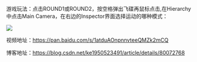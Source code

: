 游戏玩法：点击ROUND1或ROUND2，按空格弹出飞碟再鼠标点击,在Hierarchy中点击Main Camera，在右边的Inspector界面选择运动的哪种模式：  

![](https://img-blog.csdn.net/20180424234816548?watermark/2/text/aHR0cHM6Ly9ibG9nLmNzZG4ubmV0L2tlMTk1MDUyMzQ5MQ==/font/5a6L5L2T/fontsize/400/fill/I0JBQkFCMA==/dissolve/70)

视频地址：https://pan.baidu.com/s/1atduAOnpnnvteeQMZk2mCQ

博客地址：https://blog.csdn.net/ke1950523491/article/details/80072768
